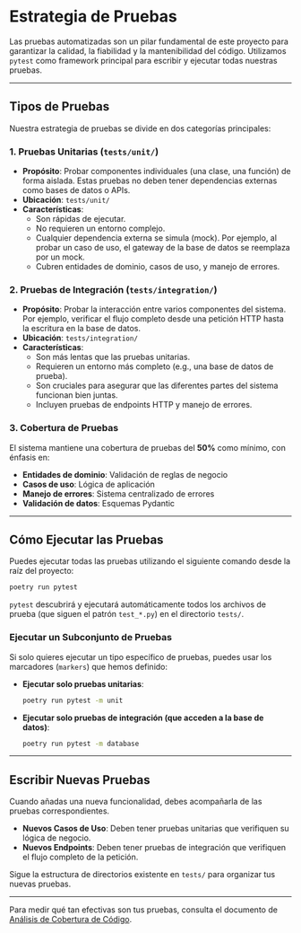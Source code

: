# Estrategia de Pruebas

Las pruebas automatizadas son un pilar fundamental de este proyecto para garantizar la calidad, la fiabilidad y la mantenibilidad del código. Utilizamos `pytest` como framework principal para escribir y ejecutar todas nuestras pruebas.

---

## Tipos de Pruebas

Nuestra estrategia de pruebas se divide en dos categorías principales:

### 1. Pruebas Unitarias (`tests/unit/`)

-   **Propósito**: Probar componentes individuales (una clase, una función) de forma aislada. Estas pruebas no deben tener dependencias externas como bases de datos o APIs.
-   **Ubicación**: `tests/unit/`
-   **Características**:
    -   Son rápidas de ejecutar.
    -   No requieren un entorno complejo.
    -   Cualquier dependencia externa se simula (mock). Por ejemplo, al probar un caso de uso, el gateway de la base de datos se reemplaza por un mock.
    -   Cubren entidades de dominio, casos de uso, y manejo de errores.

### 2. Pruebas de Integración (`tests/integration/`)

-   **Propósito**: Probar la interacción entre varios componentes del sistema. Por ejemplo, verificar el flujo completo desde una petición HTTP hasta la escritura en la base de datos.
-   **Ubicación**: `tests/integration/`
-   **Características**:
    -   Son más lentas que las pruebas unitarias.
    -   Requieren un entorno más completo (e.g., una base de datos de prueba).
    -   Son cruciales para asegurar que las diferentes partes del sistema funcionan bien juntas.
    -   Incluyen pruebas de endpoints HTTP y manejo de errores.

### 3. Cobertura de Pruebas

El sistema mantiene una cobertura de pruebas del **50%** como mínimo, con énfasis en:

- **Entidades de dominio**: Validación de reglas de negocio
- **Casos de uso**: Lógica de aplicación
- **Manejo de errores**: Sistema centralizado de errores
- **Validación de datos**: Esquemas Pydantic

---

## Cómo Ejecutar las Pruebas

Puedes ejecutar todas las pruebas utilizando el siguiente comando desde la raíz del proyecto:

```bash
poetry run pytest
```

`pytest` descubrirá y ejecutará automáticamente todos los archivos de prueba (que siguen el patrón `test_*.py`) en el directorio `tests/`.

### Ejecutar un Subconjunto de Pruebas

Si solo quieres ejecutar un tipo específico de pruebas, puedes usar los marcadores (`markers`) que hemos definido:

-   **Ejecutar solo pruebas unitarias**:
    ```bash
    poetry run pytest -m unit
    ```

-   **Ejecutar solo pruebas de integración (que acceden a la base de datos)**:
    ```bash
    poetry run pytest -m database
    ```

---

## Escribir Nuevas Pruebas

Cuando añadas una nueva funcionalidad, debes acompañarla de las pruebas correspondientes.

-   **Nuevos Casos de Uso**: Deben tener pruebas unitarias que verifiquen su lógica de negocio.
-   **Nuevos Endpoints**: Deben tener pruebas de integración que verifiquen el flujo completo de la petición.

Sigue la estructura de directorios existente en `tests/` para organizar tus nuevas pruebas.

---

Para medir qué tan efectivas son tus pruebas, consulta el documento de [Análisis de Cobertura de Código](./coverage.md). 